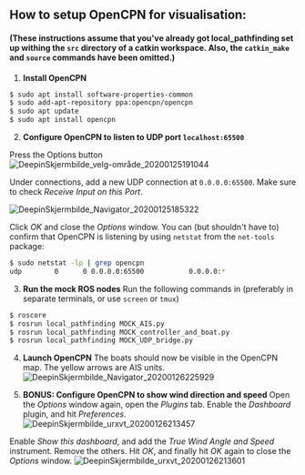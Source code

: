 ## How to setup OpenCPN for visualisation:
#### (These instructions assume that you've already got local_pathfinding set up withing the `src` directory of a catkin workspace. Also, the `catkin_make` and `source` commands have been omitted.)

1. **Install OpenCPN**
```bash
$ sudo apt install software-properties-common
$ sudo add-apt-repository ppa:opencpn/opencpn
$ sudo apt update
$ sudo apt install opencpn
```

2. **Configure OpenCPN to listen to UDP port `localhost:65500`**

Press the Options button
![DeepinSkjermbilde_velg-område_20200125191044](https://user-images.githubusercontent.com/1413378/73130065-721f5b00-3fa6-11ea-9b8f-b517839fd508.png)

Under connections, add a new UDP connection at `0.0.0.0:65500`. Make sure to check _Receive Input on this Port_. 

![DeepinSkjermbilde_Navigator_20200125185322](https://user-images.githubusercontent.com/1413378/73130059-4c925180-3fa6-11ea-8641-68c91c29135c.png)

Click _OK_ and close the _Options_ window. You can (but shouldn't have to) confirm that OpenCPN is listening by using `netstat` from the `net-tools` package:
```bash
$ sudo netstat -lp | grep opencpn
udp        0      0 0.0.0.0:65500           0.0.0.0:*                           14613/opencpn      
```

3. **Run the mock ROS nodes**
Run the following commands in (preferably in separate terminals, or use `screen` or `tmux`)

```bash
$ roscore
$ rosrun local_pathfinding MOCK_AIS.py
$ rosrun local_pathfinding MOCK_controller_and_boat.py
$ rosrun local_pathfinding MOCK_UDP_bridge.py
```

4. **Launch OpenCPN**
The boats should now be visible in the OpenCPN map. The yellow arrows are AIS units.
![DeepinSkjermbilde_Navigator_20200126225929](https://user-images.githubusercontent.com/1413378/73155457-973bc880-408f-11ea-8228-d449d85b00dd.png)


5. **BONUS: Configure OpenCPN to show wind direction and speed**
Open the _Options_ window again, open the _Plugins_ tab. Enable the _Dashboard_ plugin, and hit _Preferences_.
![DeepinSkjermbilde_urxvt_20200126213457](https://user-images.githubusercontent.com/1413378/73152252-0d3a3280-4084-11ea-961e-2a810e224d14.png)

Enable _Show this dashboard_, and add the _True Wind Angle and Speed_ instrument. Remove the others. Hit _OK_, and finally hit _OK_ again to close the _Options_ window.
![DeepinSkjermbilde_urxvt_20200126213601](https://user-images.githubusercontent.com/1413378/73152281-25aa4d00-4084-11ea-8f63-709ff6dd278d.png)
